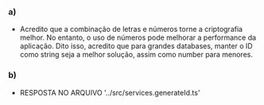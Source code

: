 ### a)
* Acredito que a combinação de letras e números torne a criptografia melhor. No entanto, o uso de números pode melhorar a performance da aplicação. Dito isso, acredito que para 
grandes databases, manter o ID como string seja a melhor solução, assim como number para menores.

### b)
* RESPOSTA NO ARQUIVO '../src/services.generateId.ts'

